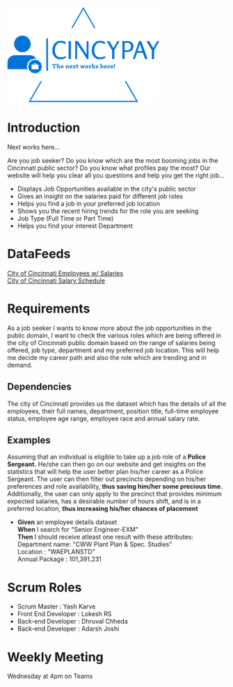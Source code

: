 <img src="https://github.com/dhruval-01/IS7024/blob/master/logo-no-background.png" width="350" alt="accessibility text">

# Introduction
Next works here...

Are you job seeker? Do you know which are the most booming jobs in the Cincinnati public sector? Do you know what profiles pay the most? Our website will help you clear all you questions and help you get the right job...

* Displays Job Opportunities available in the city's public sector  
* Gives an insight on the salaries paid for different job roles
* Helps you find a job in your preferred job location 
* Shows you the recent hiring trends for the role you are seeking
* Job Type (Full Time or Part Time)
* Helps you find your interest Department

# DataFeeds

<a href="https://data.cincinnati-oh.gov/Efficient-Service-Delivery/City-of-Cincinnati-Employees-w-Salaries/wmj4-ygbf">City of Cincinnati Employees w/ Salaries</a><br/>
<a href="https://data.cincinnati-oh.gov/Efficient-Service-Delivery/City-of-Cincinnati-Salary-Schedule/yaws-h72m">City of Cincinnati Salary Schedule</a>

# Requirements
As a job seeker I wants to know more about the job opportunities in the public domain, I want to check the various roles which are being offered in the city of Cincinnati public domain based on the range of salaries being offered, job type, department and my preferred job location. This will help me decide my career path and also the role which are trending and in demand.

## Dependencies

The city of Cincinnati provides us the dataset which has the details of all the employees, their full names, department, position title, full-time employee status, employee age range, employee race and annual salary rate.

## Examples

Assuming that an individual is eligible to take up a job role of a <strong>Police Sergeant.</strong> He/she can then go on our website and get insights on the statistics that will help the user better plan his/her career as a Police Sergeant. The user can then filter out precincts depending on his/her preferences and role availability,<strong> thus saving him/her some precious time.</strong> Additionally, the user can only apply to the precinct that provides minimum expected salaries, has a desirable number of hours shift, and is in a preferred location, <strong>thus increasing his/her chances of placement</strong>

* <strong>Given</strong> an employee details dataset <br>
   <strong>When</strong> I search for "Senior Engineer-EXM" <br>
   <strong>Then</strong> I should receive atleast one result with these attributes:<br>
   Department name: "CWW Plant Plan & Spec. Studies"<br>
   Location : "WAEPLANSTD"	<br>
   Annual Package : 101,391.231 <br>
   
   

# Scrum Roles

* Scrum Master : Yash Karve
* Front End Developer : Lokesh RS
* Back-end Developer : Dhruval Chheda
* Back-end Developer : Adarsh Joshi

# Weekly Meeting
 
 Wednesday at 4pm on Teams


